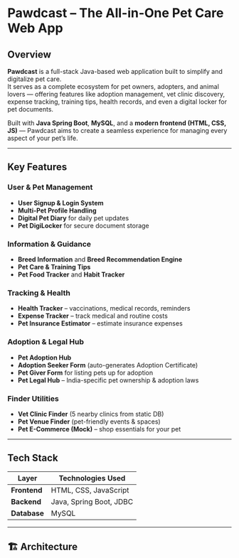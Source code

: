 #  Pawdcast – The All-in-One Pet Care Web App

##  Overview
**Pawdcast** is a full-stack Java-based web application built to simplify and digitalize pet care.  
It serves as a complete ecosystem for pet owners, adopters, and animal lovers — offering features like adoption management, vet clinic discovery, expense tracking, training tips, health records, and even a digital locker for pet documents.

Built with **Java Spring Boot**, **MySQL**, and a **modern frontend (HTML, CSS, JS)** — Pawdcast aims to create a seamless experience for managing every aspect of your pet’s life.

---

##  Key Features

###  User & Pet Management
-  **User Signup & Login System**
-  **Multi-Pet Profile Handling**
-  **Digital Pet Diary** for daily pet updates
-  **Pet DigiLocker** for secure document storage

###  Information & Guidance
-  **Breed Information** and **Breed Recommendation Engine**
-  **Pet Care & Training Tips**
-  **Pet Food Tracker** and **Habit Tracker**

### Tracking & Health
-  **Health Tracker** – vaccinations, medical records, reminders
-  **Expense Tracker** – track medical and routine costs
-  **Pet Insurance Estimator** – estimate insurance expenses

###  Adoption & Legal Hub
-  **Pet Adoption Hub**
-  **Adoption Seeker Form** (auto-generates Adoption Certificate)
-  **Pet Giver Form** for listing pets up for adoption
-  **Pet Legal Hub** – India-specific pet ownership & adoption laws

###  Finder Utilities
-  **Vet Clinic Finder** (5 nearby clinics from static DB)
-  **Pet Venue Finder** (pet-friendly events & spaces)
-  **Pet E-Commerce (Mock)** – shop essentials for your pet

---

##  Tech Stack

| Layer | Technologies Used |
|-------|-------------------|
| **Frontend** | HTML, CSS, JavaScript |
| **Backend** | Java, Spring Boot, JDBC |
| **Database** | MySQL |

---

## 🏗️ Architecture
